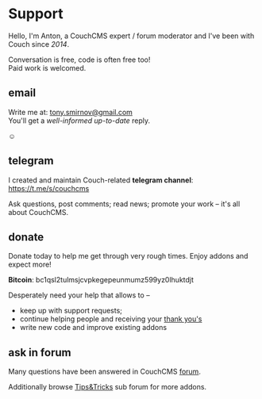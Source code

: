 # Support

Hello, I'm Anton, a CouchCMS expert / forum moderator and I've been with Couch since *2014*.

Conversation is free, code is often free too!<br>
Paid work is welcomed.

## email

Write me at: tony.smirnov@gmail.com<br>
You'll get a *well-informed up-to-date* reply.

☺

## telegram

I created and maintain Couch-related **telegram channel**: https://t.me/s/couchcms

Ask questions, post comments; read news; promote your work &ndash; it's all about CouchCMS.

## donate

Donate today to help me get through very rough times. Enjoy addons and expect more!

**Bitcoin**: bc1qsl2tulmsjcvpkegepeunmumz599yz0lhuktdjt

Desperately need your help that allows to &ndash;
- keep up with support requests;
- continue helping people and receiving your [thank you's](https://github.com/trendoman/Dignotas)
- write new code and improve existing addons

## ask in forum

Many questions have been answered in CouchCMS [forum](https://www.couchcms.com/forum/).

Additionally browse [Tips&Tricks](https://www.couchcms.com/forum/viewforum.php?f=8) sub forum for more addons.
